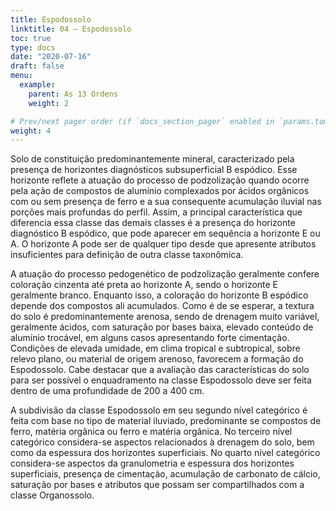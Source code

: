```yaml
---
title: Espodossolo
linktitle: 04 – Espodossolo
toc: true
type: docs
date: "2020-07-16"
draft: false
menu:
  example:
    parent: As 13 Ordens
    weight: 2

# Prev/next pager order (if `docs_section_pager` enabled in `params.toml`)
weight: 4
---
```


Solo de constituição predominantemente mineral, caracterizado pela presença de horizontes diagnósticos subsuperficial B espódico. Esse horizonte reflete a atuação do processo de podzolização quando ocorre pela ação de compostos de alumínio complexados por ácidos orgânicos com ou sem presença de ferro e a sua consequente acumulação iluvial nas porções mais profundas do perfil. Assim, a principal característica que diferencia essa classe das demais classes é a presença do horizonte diagnóstico B espódico, que pode aparecer em sequência a horizonte E ou A. O horizonte A pode ser de qualquer tipo desde que apresente atributos insuficientes para definição de outra classe taxonômica.

A atuação do processo pedogenético de podzolização geralmente confere coloração cinzenta até preta ao horizonte A, sendo o horizonte E geralmente branco. Enquanto isso, a coloração do horizonte B espódico depende dos compostos ali acumulados. Como é de se esperar, a textura do solo é predominantemente arenosa, sendo de drenagem muito variável, geralmente ácidos, com saturação por bases baixa, elevado conteúdo de alumínio trocável, em alguns casos apresentando forte cimentação. Condições de elevada umidade, em clima tropical e subtropical, sobre relevo plano, ou material de origem arenoso, favorecem a formação do Espodossolo. Cabe destacar que a avaliação das características do solo para ser possível o enquadramento na classe Espodossolo deve ser feita dentro de uma profundidade de 200 a 400 cm.

A subdivisão da classe Espodossolo em seu segundo nível categórico é feita com base no tipo de material iluviado, predominante se compostos de ferro, matéria orgânica ou ferro e matéria orgânica. No terceiro nível categórico considera-se aspectos relacionados à drenagem do solo, bem como da espessura dos horizontes superficiais. No quarto nível categórico considera-se aspectos da granulometria e espessura dos horizontes superficiais, presença de cimentação, acumulação de carbonato de cálcio, saturação por bases e atributos que possam ser compartilhados com a classe Organossolo.